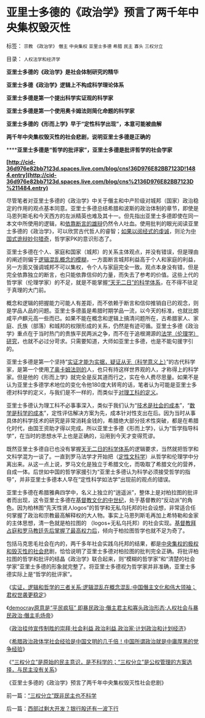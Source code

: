 # 亚里士多德的《政治学》预言了两千年中央集权毁灭性

标签： `宗教` `《政治学》` `僭主` `中央集权` `亚里士多德` `希腊` `民主` `寡头` `三权分立` 

目录： `人权法学和经济学`

**亚里士多德的《政治学》是社会体制研究的精华**

**亚里士多德《政治学》逻辑上不构成科学理论体系**

**亚里士多德是第一个提出科学实证观的科学家**

**亚里士多德是第一个使用奥卡姆法则简化命题的科学家**

**亚里士多德的《形而上学》早于“定性科学出现”，本意可能被曲解**

**两千年中央集权毁灭性的社会悲剧，说明亚里士多德是正确的**

******亚里士多德是“哲学的批评家”，亚里士多德是批评哲学的社会学家**

**[http://cid-36d976e82bb7123d.spaces.live.com/blog/cns!36D976E82BB7123D!1484.entry](http://cid-36d976e82bb7123d.spaces.live.com/blog/cns%2136D976E82BB7123D%211484.entry)**

尽管笔者对亚里士多德的《政治学》中关于僭主和中产阶级对城邦（国家）政治稳定的作用的观点基本同意。亚里士多德总结希腊和波斯的政治体制的章节，即使是马恩列斯毛和今天西方的左派精英也难及其十一。但先指出亚里士多德即使在同一本文中所使用的逻辑，和[依靠断言的雄辩](../../../2009/7/5/为什么科学陈述比哲学断言诡辩有说服力.md)仍然令人吐血。使用批判的眼光阅读亚里士多德的《政治学》，可以欣赏古代哲人的睿智；[如果以阅经式的虔诚](../../../2009/7/16/批判性读书比虔诚阅经收获大.md)，则沦为[中国式诡辩妙句猎奇](../../../2008/8/31/“大学无书”，远离中国式诡辩！.md)，哲学家PK的意识形态了。

亚里士多德在个人、家庭和国家（城邦）的关系主体观点，并没有错误，但是理由的阐述则偏于[逻辑混乱概念的模糊](../../../2010/4/26/认人只能污合，认理可以成军.md)，一方面断言城邦利益高于个人和家庭的利益，另一方面又强调城邦不可以集权，令个人与家庭完全一致。观点本身没有错，但是完全依靠独立的断言，也只能依靠信仰的力量，而失去了参考的价值。这些上代的哲学家（伦理学家）的不足，就是不能掌握[“天无二日”的科学体系](../../../2010/6/11/“天无二日，法无二纲”单一断言规则.md)，在不得不驻足于真理的大门前。

概念和逻辑的把握能力可能人有差距，而不依赖于断言和信仰推销自已的观念，则是学品人品的问题。亚里士多德虽是希腊时期学品一流，以今天的标准，也就比朗咸平卢麒元高一些而已。如果不能在概念和逻辑上搞清问题所在，古希腊家人、家庭、氏族（部落）和城邦的权限形成的关系，仍然是有迹可循。亚里士多德《政治学》重点在于当时热门的贵族平民两派之争，而不在于追根溯源的[法学（伦理学）研究](../../../2010/6/10/“人权学”是经济学与法学的共同根基.md)，也就不必过分苛求。只需要知道，大师如亚里士多德，也是不能句援字引的。

亚里士多德是第一个坚持“[实证才能为实据，疑证从无（科学意义上）](../../../2009/5/19/疑证与实证的精确语义，及疑证从无.md)”的古代科学家，是第一个使用[了奥卡姆法则的](../../../2010/1/5/存实除虚的奥卡姆剃刀法则.md)人，也只有持这样世界观的人，才称得上的科学家。但是他的《形而上学》就完全是反其道而行之，实在令人费尽思量。如果不是认为亚里士多德学术地位的变化令他180度大转弯的话，笔者认为可能是亚里士多德对科学的定义，与我们是不一样的，而类似于[对理工科的定义](../../../2010/6/12/数学是文科理科的分界；数学是科学的成本.md)。

亚里士多德认为理工科不必事事深入，类似于我们认为“[技术是社会的成本](../../../2010/6/14/科学技术发明是第一自杀推动力.md)”，“[数学是科学的成本](../../../2010/6/18/数学的滥用；找到数学命题切入点，比解决更困难.md)”，定性评估解决方案为先，成本针对性支出在后。因为当时从事具体的科学技术的研究是非常消耗金钱的，希腊绝大部分技术性突破，都是在希腊化时代，由国王资助才得以完成。所以亚里士多德《形而上学》，认为“哲学指导科学”，在当时的思想水平上也是正确的，沿用到今天才变得荒谬。

既然亚里士多德自已也没有掌握[天无二日的科学体系](../../../2010/6/10/“天无二日，法无二纲”科学体系基本要求.md)的逻辑要求，当然就把哲学和文科学混为一谈了。一直到罗马法学才开始把（[定性文科学](../../../2010/6/10/中国最缺乏文科，“西方（文）科学”.md)）从哲学和伦理学中分离出来。从这一点上说，罗马文化是独立于希腊文化，而吸取了希腊文化的营养，自成一体。后世如中国的哲学家援引为“亚里士多德认为科学必须接受哲学的指导”，并非亚里士多德本人早在“定性科学如法学”出现前的观点的错误。

亚里士多德在希腊雅典四学中，名义上独立的“逍遥派”，整体上是对柏拉图的批评者而出现，这令亚里士多德在[基督教文化的中世纪](../../../2010/5/23/基督教罗马帝国在阿拉伯征服阴影下分裂.md)，处于基督教的“反动派”的角色。因为柏林图“先天性贤人logos”的哲学和无私乌托邦的社会设想，非常适合任何掌握了政治和宗教最高解释权的大人物。事实上马恩列斯毛再加上希特勒和金家的主体思想，清一色就是柏拉图的
（logos+无私乌托邦）的社会实现。[基督教拜占庭和罗马教廷先后掌握了最高权力后](../../../2010/5/21/基督教个人主义价值观简史.md)，倾向于柏拉图哲学也就不足为奇了。

包括马克思毛社会在内的，两千多年社会实践乌托邦的结果，都是[中央集权的极权和毁灭性的社会悲](../../../2010/5/17/阻尼原理：堰塞湖爆发性必定超出中央集权处理能力.md)剧，恰恰说明了亚里士多德对柏拉图的批判完全正确。将批评柏拉图的哲学和批评的结晶《政治学》联合起来，则“模糊的哲学家”和“清楚的社会学家”亚里士多德的形象就完整了。将亚里士多德视为哲学家并非准确，亚里士多德实际上是“哲学的批评家”。



《[实证，逻辑和哲学的三者关系;逻辑混乱在概念混乱;中国僭主文化和伟大领袖；君权世袭更稳定](../../../2010/6/27/伟大领袖和古色古香的僭主文化.md)》

《[democray原意是“平民疯狂”
即暴民政治;僭主君主和寡头政治形态;人权社会与暴民政治;僭主毛炀帝](../../../2010/6/27/democray原意是平民(demos)疯狂(cracy)，区别在人权.md)》

《[政治挂帅宣传制胜的崇拜;社会利益,政治利益,政治家;计划政治和计划经济](../../../2010/6/30/人权是民主的最基础因素和政治挂帅.md)》

《[希腊政治政体学社会经验是中国文明的几千倍！中国所谓政治就是中庸厚黑的党争经验](../../../2010/6/30/为什么中国政治学仍然非常幼稚？.md)》

《[“三权分立”是原始的民主意识，是不科学的；“三权分立”是公权管理的方案选择，与民主没有关系](../../../2010/7/6/“三权分立”既非民主也不科学.md)》

《亚里士多德的《政治学》预言了两千年中央集权毁灭性社会悲剧》

前一篇：[“三权分立”既非民主也不科学](../../../2010/7/6/“三权分立”既非民主也不科学.md)

后一篇：[西部过剩大开发？银行股还有一波下行](../../../2010/7/7/西部过剩大开发？银行股还有一波下行.md)